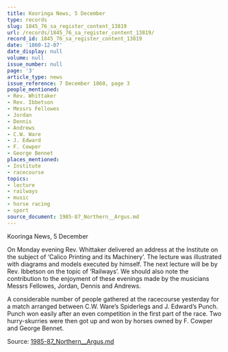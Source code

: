 ```yaml
---
title: Kooringa News, 5 December
type: records
slug: 1845_76_sa_register_content_13819
url: /records/1845_76_sa_register_content_13819/
record_id: 1845_76_sa_register_content_13819
date: '1860-12-07'
date_display: null
volume: null
issue_number: null
page: '3'
article_type: news
issue_reference: 7 December 1860, page 3
people_mentioned:
- Rev. Whittaker
- Rev. Ibbetson
- Messrs Fellowes
- Jordan
- Dennis
- Andrews
- C.W. Ware
- J. Edward
- F. Cowper
- George Bennet
places_mentioned:
- Institute
- racecourse
topics:
- lecture
- railways
- music
- horse racing
- sport
source_document: 1985-87_Northern__Argus.md
---
```


Kooringa News, 5 December

On Monday evening Rev. Whittaker delivered an address at the Institute on the subject of ‘Calico Printing and its Machinery’.  The lecture was illustrated with diagrams and models executed by himself.  The next lecture will be by Rev. Ibbetson on the topic of ‘Railways’.  We should also note the contribution to the enjoyment of these evenings made by the musicians Messrs Fellowes, Jordan, Dennis and Andrews.

A considerable number of people gathered at the racecourse yesterday for a match arranged between C.W. Ware’s Spiderlegs and J. Edward’s Punch.  Punch won easily after an even competition in the first part of the race.  Two hurry-skurries were then got up and won by horses owned by F. Cowper and George Bennet.

Source: [1985-87_Northern__Argus.md](/downloads/markdown/1985-87_Northern__Argus.md)
